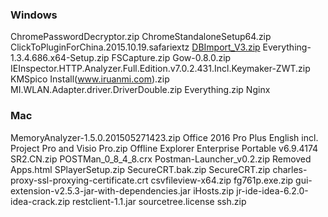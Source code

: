 
### Windows
ChromePasswordDecryptor.zip
ChromeStandaloneSetup64.zip
ClickToPluginForChina.2015.10.19.safariextz
[DBImport_V3.zip](http://www.cyqdata.com/download/article-detail-42517)
Everything-1.3.4.686.x64-Setup.zip
FSCapture.zip
Gow-0.8.0.zip
IEInspector.HTTP.Analyzer.Full.Edition.v7.0.2.431.Incl.Keymaker-ZWT.zip
KMSpico Install(www.iruanmi.com).zip
MI.WLAN.Adapter.driver.DriverDouble.zip
Everything.zip
Nginx


### Mac
MemoryAnalyzer-1.5.0.201505271423.zip
Office 2016 Pro Plus English incl. Project Pro and Visio Pro.zip
Offline Explorer Enterprise Portable v6.9.4174 SR2.CN.zip
POSTMan_0_8_4_8.crx
Postman-Launcher_v0.2.zip
Removed Apps.html
SPlayerSetup.zip
SecureCRT.bak.zip
SecureCRT.zip
charles-proxy-ssl-proxying-certificate.crt
csvfileview-x64.zip
fg761p.exe.zip
gui-extension-v2.5.3-jar-with-dependencies.jar
iHosts.zip
jr-ide-idea-6.2.0-idea-crack.zip
restclient-1.1.jar
sourcetree.license
ssh.zip
